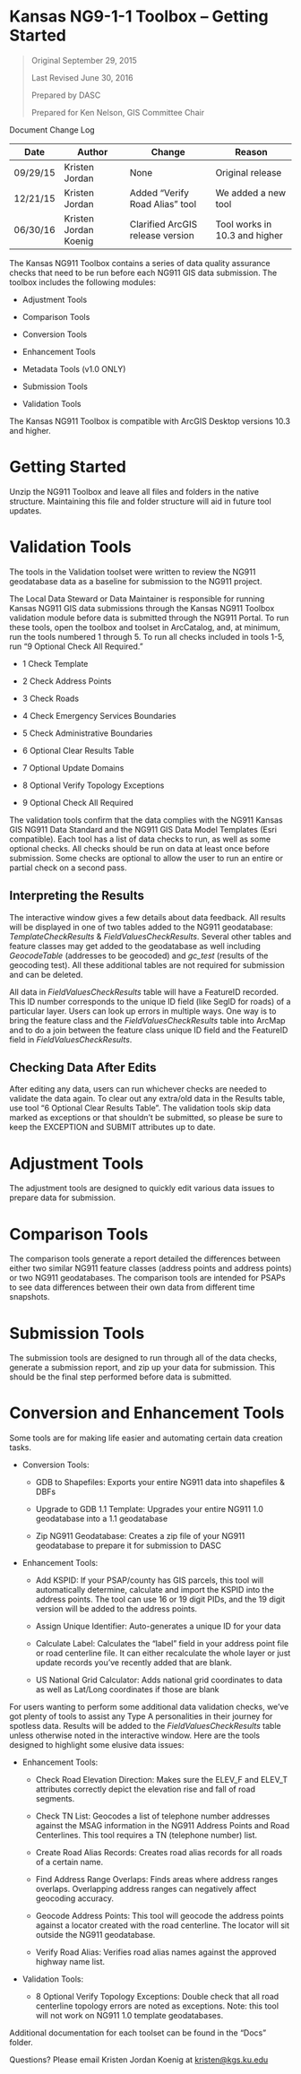 Kansas NG9-1-1 Toolbox – Getting Started
========================================

> Original September 29, 2015
>
> Last Revised June 30, 2016
>
> Prepared by DASC
>
> Prepared for Ken Nelson, GIS Committee Chair

Document Change Log

|Date|Author|Change|Reason|
|----------|----------------------|----------------------------------|-------------------------------|
|09/29/15|Kristen Jordan|None|Original release|
|12/21/15|Kristen Jordan|Added “Verify Road Alias” tool|We added a new tool|
|06/30/16|Kristen Jordan Koenig|Clarified ArcGIS release version|Tool works in 10.3 and higher|


The Kansas NG911 Toolbox contains a series of data quality assurance
checks that need to be run before each NG911 GIS data submission. The
toolbox includes the following modules:

-   Adjustment Tools

-   Comparison Tools

-   Conversion Tools

-   Enhancement Tools

-   Metadata Tools (v1.0 ONLY)

-   Submission Tools

-   Validation Tools

The Kansas NG911 Toolbox is compatible with ArcGIS Desktop versions 10.3
and higher.

Getting Started
===============

Unzip the NG911 Toolbox and leave all files and folders in the native
structure. Maintaining this file and folder structure will aid in future
tool updates.

Validation Tools
================

The tools in the Validation toolset were written to review the NG911
geodatabase data as a baseline for submission to the NG911 project.

The Local Data Steward or Data Maintainer is responsible for running
Kansas NG911 GIS data submissions through the Kansas NG911 Toolbox
validation module before data is submitted through the NG911 Portal. To
run these tools, open the toolbox and toolset in ArcCatalog, and, at
minimum, run the tools numbered 1 through 5. To run all checks included
in tools 1-5, run “9 Optional Check All Required.”

-   1 Check Template

-   2 Check Address Points

-   3 Check Roads

-   4 Check Emergency Services Boundaries

-   5 Check Administrative Boundaries

-   6 Optional Clear Results Table

-   7 Optional Update Domains

-   8 Optional Verify Topology Exceptions

-   9 Optional Check All Required

The validation tools confirm that the data complies with the NG911
Kansas GIS NG911 Data Standard and the NG911 GIS Data Model Templates
(Esri compatible). Each tool has a list of data checks to run, as well
as some optional checks. All checks should be run on data at least once
before submission. Some checks are optional to allow the user to run an
entire or partial check on a second pass.

Interpreting the Results 
-------------------------

The interactive window gives a few details about data feedback. All
results will be displayed in one of two tables added to the NG911
geodatabase: *TemplateCheckResults* & *FieldValuesCheckResults*. Several
other tables and feature classes may get added to the geodatabase as
well including *GeocodeTable* (addresses to be geocoded) and *gc\_test*
(results of the geocoding test). All these additional tables are not
required for submission and can be deleted.

All data in *FieldValuesCheckResults* table will have a FeatureID
recorded. This ID number corresponds to the unique ID field (like SegID
for roads) of a particular layer. Users can look up errors in multiple
ways. One way is to bring the feature class and the
*FieldValuesCheckResults* table into ArcMap and to do a join between the
feature class unique ID field and the FeatureID field in
*FieldValuesCheckResults*.

Checking Data After Edits
-------------------------

After editing any data, users can run whichever checks are needed to
validate the data again. To clear out any extra/old data in the Results
table, use tool “6 Optional Clear Results Table”. The validation tools
skip data marked as exceptions or that shouldn’t be submitted, so please
be sure to keep the EXCEPTION and SUBMIT attributes up to date.

Adjustment Tools
================

The adjustment tools are designed to quickly edit various data issues to
prepare data for submission.

Comparison Tools
================

The comparison tools generate a report detailed the differences between
either two similar NG911 feature classes (address points and address
points) or two NG911 geodatabases. The comparison tools are intended for
PSAPs to see data differences between their own data from different time
snapshots.

Submission Tools
================

The submission tools are designed to run through all of the data checks,
generate a submission report, and zip up your data for submission. This
should be the final step performed before data is submitted.

Conversion and Enhancement Tools
================================

Some tools are for making life easier and automating certain data
creation tasks.

-   Conversion Tools:

    -   GDB to Shapefiles: Exports your entire NG911 data into
        shapefiles & DBFs

    -   Upgrade to GDB 1.1 Template: Upgrades your entire NG911 1.0
        geodatabase into a 1.1 geodatabase

    -   Zip NG911 Geodatabase: Creates a zip file of your NG911
        geodatabase to prepare it for submission to DASC

-   Enhancement Tools:

    -   Add KSPID: If your PSAP/county has GIS parcels, this tool will
        automatically determine, calculate and import the KSPID into the
        address points. The tool can use 16 or 19 digit PIDs, and the 19
        digit version will be added to the address points.

    -   Assign Unique Identifier: Auto-generates a unique ID for your
        data

    -   Calculate Label: Calculates the “label” field in your address
        point file or road centerline file. It can either recalculate
        the whole layer or just update records you’ve recently added
        that are blank.

    -   US National Grid Calculator: Adds national grid coordinates to
        data as well as Lat/Long coordinates if those are blank

For users wanting to perform some additional data validation checks,
we’ve got plenty of tools to assist any Type A personalities in their
journey for spotless data. Results will be added to the
*FieldValuesCheckResults* table unless otherwise noted in the
interactive window. Here are the tools designed to highlight some
elusive data issues:

-   Enhancement Tools:

    -   Check Road Elevation Direction: Makes sure the ELEV\_F and
        ELEV\_T attributes correctly depict the elevation rise and fall
        of road segments.

    -   Check TN List: Geocodes a list of telephone number addresses
        against the MSAG information in the NG911 Address Points and
        Road Centerlines. This tool requires a TN (telephone number)
        list.

    -   Create Road Alias Records: Creates road alias records for all
        roads of a certain name.

    -   Find Address Range Overlaps: Finds areas where address
        ranges overlaps. Overlapping address ranges can negatively
        affect geocoding accuracy.

    -   Geocode Address Points: This tool will geocode the address
        points against a locator created with the road centerline. The
        locator will sit outside the NG911 geodatabase.

    -   Verify Road Alias: Verifies road alias names against the
        approved highway name list.

-   Validation Tools:

    -   8 Optional Verify Topology Exceptions: Double check that all
        road centerline topology errors are noted as exceptions. Note:
        this tool will not work on NG911 1.0 template geodatabases.

Additional documentation for each toolset can be found in the “Docs”
folder.

Questions? Please email Kristen Jordan Koenig at kristen@kgs.ku.edu
